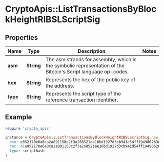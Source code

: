 # CryptoApis::ListTransactionsByBlockHeightRIBSLScriptSig

## Properties

| Name | Type | Description | Notes |
| ---- | ---- | ----------- | ----- |
| **asm** | **String** | The asm strands for assembly, which is the symbolic representation of the Bitcoin&#39;s Script language op-codes. |  |
| **hex** | **String** | Represents the hex of the public key of the address. |  |
| **type** | **String** | Represents the script type of the reference transaction identifier. |  |

## Example

```ruby
require 'crypto_apis'

instance = CryptoApis::ListTransactionsByBlockHeightRIBSLScriptSig.new(
  asm: e052170e6a8ca2a891158c2f3a268521ae16bd1927d3cb941d54ff194986263dda8582fbc3d1a38155e366d7bea9e58501e84daf6d84f0ccb99380af36477c4f[ALL|FORKID] 027774729b977f98bb119fb1cf6fb17cc6b2d78af7acbeb6ad2b49187e8894efba,
  hex: 41e052170e6a8ca2a891158c2f3a268521ae16bd1927d3cb941d54ff194986263dda8582fbc3d1a38155e366d7bea9e58501e84daf6d84f0ccb99380af36477c4f4121027774729b977f98bb119fb1cf6fb17cc6b2d78af7acbeb6ad2b49187e8894efba,
  type: scripthash
)
```


